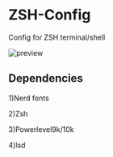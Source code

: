 # ZSH-Config
Config for ZSH terminal/shell

![preview](https://i.imgur.com/mvx0WYy.png)

## Dependencies
1)Nerd fonts

2)Zsh

3)Powerlevel9k/10k

4)lsd
